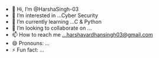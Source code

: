 - 👋 Hi, I’m @HarshaSingh-03
- 👀 I’m interested in ...Cyber Security
- 🌱 I’m currently learning ...C & Python
- 💞️ I’m looking to collaborate on ...
- 📫 How to reach me ...harshavardhansingh03@gmail.com
- 😄 Pronouns: ...
- ⚡ Fun fact: ...

<!---
HarshaSingh-03/HarshaSingh-03 is a ✨ special ✨ repository because its `README.md` (this file) appears on your GitHub profile.
You can click the Preview link to take a look at your changes.
--->
